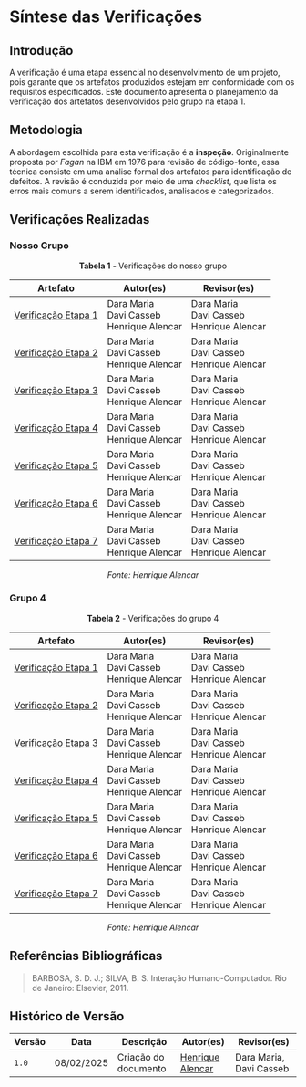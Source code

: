 # **Síntese das Verificações**

## **Introdução**

A verificação é uma etapa essencial no desenvolvimento de um projeto, pois garante que os artefatos produzidos estejam em conformidade com os requisitos especificados. Este documento apresenta o planejamento da verificação dos artefatos desenvolvidos pelo grupo na etapa 1.

## **Metodologia**

A abordagem escolhida para esta verificação é a **inspeção**. Originalmente proposta por *Fagan* na IBM em 1976 para revisão de código-fonte, essa técnica consiste em uma análise formal dos artefatos para identificação de defeitos. A revisão é conduzida por meio de uma *checklist*, que lista os erros mais comuns a serem identificados, analisados e categorizados.

## **Verificações Realizadas**

### **Nosso Grupo**

<center>

**Tabela 1** - Verificações do nosso grupo

| Artefato | Autor(es) | Revisor(es) |
| -------- | --------- | ----------- |
| [Verificação Etapa 1](../verificação/grupo/etapa1/planejamento-verificacao.md) | Dara Maria <br> Davi Casseb <br> Henrique Alencar | Dara Maria <br> Davi Casseb <br> Henrique Alencar |
| [Verificação Etapa 2](../verificação/verificacao-02.md) | Dara Maria <br> Davi Casseb <br> Henrique Alencar | Dara Maria <br> Davi Casseb <br> Henrique Alencar |
| [Verificação Etapa 3](../verificação/verificacao-03.md) | Dara Maria <br> Davi Casseb <br> Henrique Alencar | Dara Maria <br> Davi Casseb <br> Henrique Alencar |
| [Verificação Etapa 4](../verificação/verificacao-04.md) | Dara Maria <br> Davi Casseb <br> Henrique Alencar | Dara Maria <br> Davi Casseb <br> Henrique Alencar |
| [Verificação Etapa 5](../verificação/verificacao-05.md) | Dara Maria <br> Davi Casseb <br> Henrique Alencar | Dara Maria <br> Davi Casseb <br> Henrique Alencar |
| [Verificação Etapa 6](../verificação/verificacao-06.md) | Dara Maria <br> Davi Casseb <br> Henrique Alencar | Dara Maria <br> Davi Casseb <br> Henrique Alencar |
| [Verificação Etapa 7](../verificação/verificacao-07.md) | Dara Maria <br> Davi Casseb <br> Henrique Alencar | Dara Maria <br> Davi Casseb <br> Henrique Alencar |

_Fonte: Henrique Alencar_

</center>

### **Grupo 4**

<center>

**Tabela 2** - Verificações do grupo 4

| Artefato | Autor(es) | Revisor(es) |
| -------- | --------- | ----------- |
| [Verificação Etapa 1](../verificação/verificacaog4-01.md) | Dara Maria <br> Davi Casseb <br> Henrique Alencar | Dara Maria <br> Davi Casseb <br> Henrique Alencar |
| [Verificação Etapa 2](../verificação/verificacaog4-02.md) | Dara Maria <br> Davi Casseb <br> Henrique Alencar | Dara Maria <br> Davi Casseb <br> Henrique Alencar |
| [Verificação Etapa 3](../verificação/verificacaog4-03.md) | Dara Maria <br> Davi Casseb <br> Henrique Alencar | Dara Maria <br> Davi Casseb <br> Henrique Alencar |
| [Verificação Etapa 4](../verificação/verificacaog4-04.md) | Dara Maria <br> Davi Casseb <br> Henrique Alencar | Dara Maria <br> Davi Casseb <br> Henrique Alencar |
| [Verificação Etapa 5](../verificação/verificacaog4-05.md) | Dara Maria <br> Davi Casseb <br> Henrique Alencar | Dara Maria <br> Davi Casseb <br> Henrique Alencar |
| [Verificação Etapa 6](../verificação/verificacaog4-06.md) | Dara Maria <br> Davi Casseb <br> Henrique Alencar | Dara Maria <br> Davi Casseb <br> Henrique Alencar |
| [Verificação Etapa 7](../verificação/verificacaog4-07.md) | Dara Maria <br> Davi Casseb <br> Henrique Alencar | Dara Maria <br> Davi Casseb <br> Henrique Alencar |

_Fonte: Henrique Alencar_

</center>

## **Referências Bibliográficas**

>BARBOSA, S. D. J.; SILVA, B. S. Interação Humano-Computador. Rio de Janeiro: Elsevier, 2011.

## **Histórico de Versão**

| Versão | Data       | Descrição                             | Autor(es)                                       | Revisor(es)             |
| ------ | ---------- | ------------------------------------- | ----------------------------------------------- | ----------------------- |
| `1.0`  | 08/02/2025 | Criação do documento                  | [Henrique Alencar](https://github.com/henryqma) | Dara Maria, Davi Casseb |